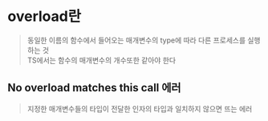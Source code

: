 # overload란
> 동일한 이름의 함수에서 들어오는 매개변수의 type에 따라 다른 프로세스를 실행하는 것  
> TS에서는 함수의 매개변수의 개수또한 같아야 한다  
## No overload matches this call 에러  
> 지정한 매개변수들의 타입이 전달한 인자의 타입과 일치하지 않으면 뜨는 에러
